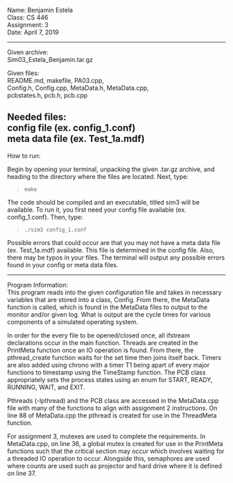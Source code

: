 Name: Benjamin Estela  
Class: CS 446  
Assignment: 3  
Date: April 7, 2019  

---  

Given archive:  
Sim03_Estela_Benjamin.tar.gz  

Given files:  
README.md, makefile, PA03.cpp,  
Config.h, Config.cpp, MetaData.h, MetaData.cpp,  
pcbstates.h, pcb.h, pcb.cpp  

Needed files:  
config file (ex. config_1.conf)  
meta data file (ex. Test_1a.mdf)  
---  

How to run:  

Begin by opening your terminal, unpacking the given .tar.gz archive, 
and heading to the directory where the files are located. 
Next, type:   

>`make`  

The code should be compiled and an executable, titled sim3 will be available. 
To run it, you first need your config file available (ex. config_1.conf).
Then, type:

>`./sim3 config_1.conf`

Possible errors that could occur are that you may not have a meta data 
file (ex. Test_1a.mdf) available. This file is determined in the config file.
Also, there may be typos in your files. The terminal will output any possible
errors found in your config or meta data files.

---  

Program Information:  
This program reads into the given configuration file and takes in necessary 
variables that are stored into a class, Config. From there, the MetaData 
function is called, which is found in the MetaData files to output to the
monitor and/or given log. What is output are the cycle times for various
components of a simulated operating system.  

In order for the every file to be opened/closed once, all ifstream 
declarations occur in the main function. Threads are created in the 
PrintMeta function once an IO operation is found. From there, the 
pthread_create function waits for the set time then joins itself 
back. Timers are also added using chrono with a timer T1 being apart of 
every major functions to timestamp using the TimeStamp function. The PCB 
class appropriately sets the process states using an enum for START, READY, 
RUNNING, WAIT, and EXIT.  

Pthreads (-lpthread) and the PCB class are accessed in the MetaData.cpp file with many 
of the functions to align with assignment 2 instructions. On line 88 of 
MetaData.cpp the pthread is created for use in the ThreadMeta function.

For assignment 3, mutexes are used to complete the requirements. In 
MetaData.cpp, on line 36, a global mutex is created for use in the 
PrintMeta functions such that the critical section may occur which involves 
waiting for a threaded IO operation to occur. Alongside this, semaphores are 
used where counts are used such as projector and hard drive where it is defined
on line 37.
